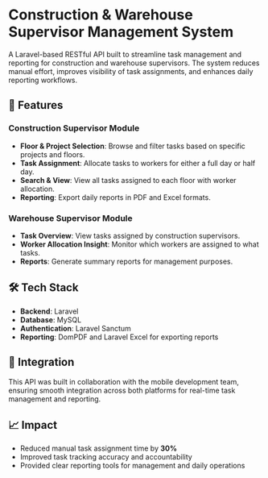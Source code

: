 # Construction & Warehouse Supervisor Management System

A Laravel-based RESTful API built to streamline task management and reporting for construction and warehouse supervisors. The system reduces manual effort, improves visibility of task assignments, and enhances daily reporting workflows.

## 🚀 Features

### Construction Supervisor Module
- **Floor & Project Selection**: Browse and filter tasks based on specific projects and floors.
- **Task Assignment**: Allocate tasks to workers for either a full day or half day.
- **Search & View**: View all tasks assigned to each floor with worker allocation.
- **Reporting**: Export daily reports in PDF and Excel formats.

### Warehouse Supervisor Module
- **Task Overview**: View tasks assigned by construction supervisors.
- **Worker Allocation Insight**: Monitor which workers are assigned to what tasks.
- **Reports**: Generate summary reports for management purposes.

## 🛠️ Tech Stack

- **Backend**: Laravel 
- **Database**: MySQL 
- **Authentication**: Laravel Sanctum
- **Reporting**: DomPDF and Laravel Excel for exporting reports

## 📱 Integration

This API was built in collaboration with the mobile development team, ensuring smooth integration across both platforms for real-time task management and reporting.

## 📈 Impact

- Reduced manual task assignment time by **30%**
- Improved task tracking accuracy and accountability
- Provided clear reporting tools for management and daily operations
